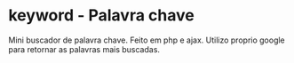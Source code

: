 # keyword - Palavra chave

Mini buscador de palavra chave.
Feito em php e ajax. Utilizo proprio google para retornar as palavras mais buscadas.
